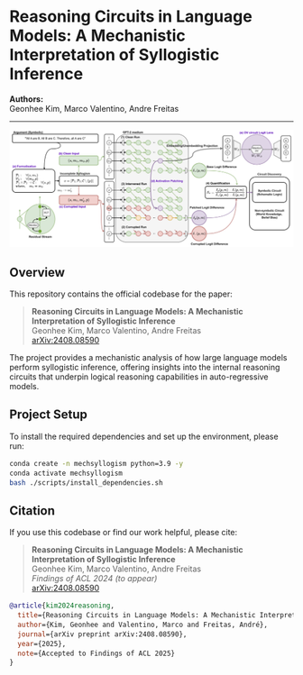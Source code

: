 # Reasoning Circuits in Language Models: A Mechanistic Interpretation of Syllogistic Inference

**Authors:**  
Geonhee Kim, Marco Valentino, Andre Freitas

---

![Pipeline Overview](images/pipeline.png)

## Overview

This repository contains the official codebase for the paper:

> **Reasoning Circuits in Language Models: A Mechanistic Interpretation of Syllogistic Inference**  
> Geonhee Kim, Marco Valentino, Andre Freitas  
> [arXiv:2408.08590](https://arxiv.org/abs/2408.08590)

The project provides a mechanistic analysis of how large language models perform syllogistic inference, offering insights into the internal reasoning circuits that underpin logical reasoning capabilities in auto-regressive models.

## Project Setup

To install the required dependencies and set up the environment, please run:

```bash
conda create -n mechsyllogism python=3.9 -y
conda activate mechsyllogism
bash ./scripts/install_dependencies.sh
```

## Citation

If you use this codebase or find our work helpful, please cite:

> **Reasoning Circuits in Language Models: A Mechanistic Interpretation of Syllogistic Inference**  
> Geonhee Kim, Marco Valentino, Andre Freitas  
> *Findings of ACL 2024 (to appear)*  
> [arXiv:2408.08590](https://arxiv.org/abs/2408.08590)


```bibtex
@article{kim2024reasoning,
  title={Reasoning Circuits in Language Models: A Mechanistic Interpretation of Syllogistic Inference},
  author={Kim, Geonhee and Valentino, Marco and Freitas, André},
  journal={arXiv preprint arXiv:2408.08590},
  year={2025},
  note={Accepted to Findings of ACL 2025}
}